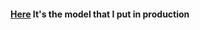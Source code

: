 #### [Here](https://cdss-ml-portfolio.herokuapp.com/mnist-detector) It's the model that I put in production 
